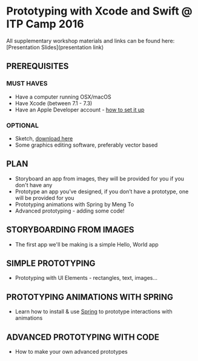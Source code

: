 # Prototyping with Xcode and Swift @ ITP Camp 2016
All supplementary workshop materials and links can be found here: [Presentation Slides](presentation link)

## PREREQUISITES
### MUST HAVES
* Have a computer running OSX/macOS 
* Have Xcode (between 7.1 - 7.3)
* Have an Apple Developer account - [how to set it up](http://www.idownloadblog.com/2015/12/24/how-to-create-a-free-apple-developer-account-xcode/)

### OPTIONAL
* Sketch, [download here](https://www.sketchapp.com/)
* Some graphics editing software, preferably vector based

## PLAN
* Storyboard an app from images, they will be provided for you if you don't have any
* Prototype an app you’ve designed, if you don’t have a prototype, one will be provided for you
* Prototyping animations with Spring by Meng To
* Advanced prototyping - adding some code!


## STORYBOARDING FROM IMAGES
* The first app we'll be making is a simple Hello, World app

<!--![Hello ITP gif](Assets/helloITPVideo.gif)-->

## SIMPLE PROTOTYPING
* Prototyping with UI Elements - rectangles, text, images...

<!--![Navigation gif](Assets/NavVideo.gif)-->

## PROTOTYPING ANIMATIONS WITH SPRING
* Learn how to install & use [Spring](https://github.com/MengTo/Spring) to prototype interactions with animations

<!--![Random colors gif](Assets/randomColors.gif)-->

## ADVANCED PROTOTYPING WITH CODE
* How to make your own advanced prototypes